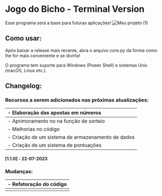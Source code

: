 # Jogo do Bicho - Terminal Version 

Esse programa será a base para futuras aplicações!
![Meu projeto (1)](https://github.com/TiaLiliUwU/jogo-do-bicho/assets/72944953/da9570ef-7ee4-4e1e-8e41-5e8080ed7af2)


## Como usar:

Após baixar a release mais recente, abra o arquivo core.py da forma como lhe for mais conveniente e se divirta!

O programa tem suporte para Windows (Power Shell) e sistemas Unix (macOS, Linux etc.).

## Changelog:

### Recursos a serem adicionados nas próximas atualizações:

| - Elaboração das apostas em números |
| :--------------------------------------------------- |
| - Aprimoramento no na função de sorteio |
| - Melhorias no código |
| - Criação de um sistema de armazenamento de dados |
| - Criação de um sistema de pontuações |

#### [1.1.0] - 22-07-2023

### Mudanças:

| - Refatoração do código |
| :--------------------- |
|  |
